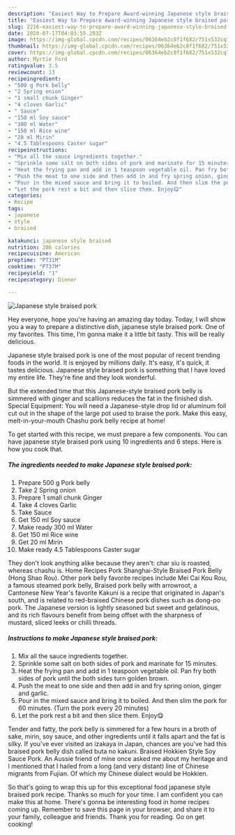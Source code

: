 ```yaml
---
description: "Easiest Way to Prepare Award-winning Japanese style braised pork"
title: "Easiest Way to Prepare Award-winning Japanese style braised pork"
slug: 2216-easiest-way-to-prepare-award-winning-japanese-style-braised-pork
date: 2020-07-17T04:03:55.293Z
image: https://img-global.cpcdn.com/recipes/06364eb2c8f1f682/751x532cq70/japanese-style-braised-pork-recipe-main-photo.jpg
thumbnail: https://img-global.cpcdn.com/recipes/06364eb2c8f1f682/751x532cq70/japanese-style-braised-pork-recipe-main-photo.jpg
cover: https://img-global.cpcdn.com/recipes/06364eb2c8f1f682/751x532cq70/japanese-style-braised-pork-recipe-main-photo.jpg
author: Myrtie Ford
ratingvalue: 3.5
reviewcount: 13
recipeingredient:
- "500 g Pork belly"
- "2 Spring onion"
- "1 small chunk Ginger"
- "4 cloves Garlic"
- " Sauce"
- "150 ml Soy sauce"
- "300 ml Water"
- "150 ml Rice wine"
- "20 ml Mirin"
- "4.5 Tablespoons Caster sugar"
recipeinstructions:
- "Mix all the sauce ingredients together."
- "Sprinkle some salt on both sides of pork and marinate for 15 minutes."
- "Heat the frying pan and add in 1 teaspoon vegetable oil. Pan fry both sides of pork until the both sides turn golden brown."
- "Push the meat to one side and then add in and fry spring onion, ginger and garlic."
- "Pour in the mixed sauce and bring it to boiled. And then slim the pork for 60 minutes. (Turn the pork every 20 minutes)"
- "Let the pork rest a bit and then slice them. Enjoy😋"
categories:
- Recipe
tags:
- japanese
- style
- braised

katakunci: japanese style braised 
nutrition: 286 calories
recipecuisine: American
preptime: "PT31M"
cooktime: "PT37M"
recipeyield: "1"
recipecategory: Dinner

---
```



![Japanese style braised pork](https://img-global.cpcdn.com/recipes/06364eb2c8f1f682/751x532cq70/japanese-style-braised-pork-recipe-main-photo.jpg)

Hey everyone, hope you're having an amazing day today. Today, I will show you a way to prepare a distinctive dish, japanese style braised pork. One of my favorites. This time, I'm gonna make it a little bit tasty. This will be really delicious.

Japanese style braised pork is one of the most popular of recent trending foods in the world. It is enjoyed by millions daily. It's easy, it's quick, it tastes delicious. Japanese style braised pork is something that I have loved my entire life. They're fine and they look wonderful.

But the extended time that this Japanese-style braised pork belly is simmered with ginger and scallions reduces the fat in the finished dish. Special Equipment: You will need a Japanese-style drop lid or aluminum foil cut out in the shape of the large pot used to braise the pork. Make this easy, melt-in-your-mouth Chashu pork belly recipe at home!


To get started with this recipe, we must prepare a few components. You can have japanese style braised pork using 10 ingredients and 6 steps. Here is how you cook that.

<!--inarticleads1-->

##### The ingredients needed to make Japanese style braised pork:

1. Prepare 500 g Pork belly
1. Take 2 Spring onion
1. Prepare 1 small chunk Ginger
1. Take 4 cloves Garlic
1. Take  Sauce
1. Get 150 ml Soy sauce
1. Make ready 300 ml Water
1. Get 150 ml Rice wine
1. Get 20 ml Mirin
1. Make ready 4.5 Tablespoons Caster sugar


They don&#39;t look anything alike because they aren&#39;t: char siu is roasted, whereas chashu is. Home Recipes Pork Shanghai-Style Braised Pork Belly (Hong Shao Rou). Other pork belly favorite recipes include Mei Cai Kou Rou, a famous steamed pork belly, Braised pork belly with arrowroot, a Cantonese New Year&#39;s favorite Kakuni is a recipe that originated in Japan&#39;s south, and is related to red-braised Chinese pork dishes such as dong-po pork. The Japanese version is lightly seasoned but sweet and gelatinous, and its rich flavours benefit from being offset with the sharpness of mustard, sliced leeks or chilli threads. 

<!--inarticleads2-->

##### Instructions to make Japanese style braised pork:

1. Mix all the sauce ingredients together.
1. Sprinkle some salt on both sides of pork and marinate for 15 minutes.
1. Heat the frying pan and add in 1 teaspoon vegetable oil. Pan fry both sides of pork until the both sides turn golden brown.
1. Push the meat to one side and then add in and fry spring onion, ginger and garlic.
1. Pour in the mixed sauce and bring it to boiled. And then slim the pork for 60 minutes. (Turn the pork every 20 minutes)
1. Let the pork rest a bit and then slice them. Enjoy😋


Tender and fatty, the pork belly is simmered for a few hours in a broth of sake, mirin, soy sauce, and other ingredients until it falls apart and the fat is silky. If you&#39;ve ever visited an izakaya in Japan, chances are you&#39;ve had this braised pork belly dish called buta no kakuni. Braised Hokkien Style Soy Sauce Pork. An Aussie friend of mine once asked me about my heritage and I mentioned that I hailed from a long (and very distant) line of Chinese migrants from Fujian. Of which my Chinese dialect would be Hokkien. 

So that's going to wrap this up for this exceptional food japanese style braised pork recipe. Thanks so much for your time. I am confident you can make this at home. There's gonna be interesting food in home recipes coming up. Remember to save this page in your browser, and share it to your family, colleague and friends. Thank you for reading. Go on get cooking!
